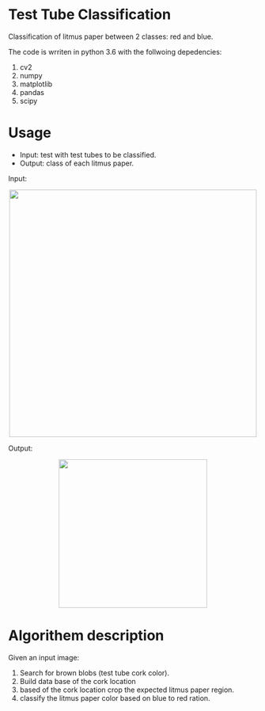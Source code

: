 Test Tube Classification
=====

Classification of litmus paper between 2 classes: red and blue.

The code is wrriten in python 3.6 with the follwoing depedencies: 
  1. cv2
  2. numpy
  3. matplotlib
  4. pandas
  5. scipy
  
  
Usage
=====
* Input: test with test tubes to be classified.  
* Output: class of each litmus paper.

Input:
<a rel="some text"><p align="center"><img src="https://i.imgur.com/cCFzT18.jpg" height="500"></p></a>

Output:
<a rel="some text"><p align="center"><img src="https://i.imgur.com/fEzzrX4.jpg" height="300"></p></a>  


Algorithem description
====================
Given an input image:

1. Search for brown blobs (test tube cork color).
2. Build data base of the cork location
3. based of the cork location crop the expected litmus paper region.
4. classify the litmus paper color based on blue to red ration.

